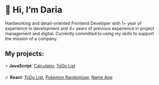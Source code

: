 # 👋 Hi, I’m Daria

Hardworking and detail-oriented Frontend Developer with 1+ year of experience in development and 4+ years of previous experience in project management and digital. Currently committed to using my skills to support the mission of a company.

## My projects:

⭐️ **JavaScript**: [Calculator](https://github.com/sadaskeanu/UI_Calculator_JS), [ToDo List](https://github.com/sadaskeanu/UI_ToDo_List_JS)
>
☄️ **React**: [ToDo List](https://github.com/sadaskeanu/UI_ToDo_List_React), [Pokemon Randomizer](https://github.com/sadaskeanu/Pokemon_Randomizer_React), [Name App](https://github.com/sadaskeanu/UI_NameApp_React)




<!---
sadaskeanu/sadaskeanu is a ✨ special ✨ repository because its `README.md` (this file) appears on your GitHub profile.
You can click the Preview link to take a look at your changes.
--->
